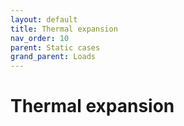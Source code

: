 ```yaml
---
layout: default
title: Thermal expansion
nav_order: 10
parent: Static cases
grand_parent: Loads
---
```


# Thermal expansion